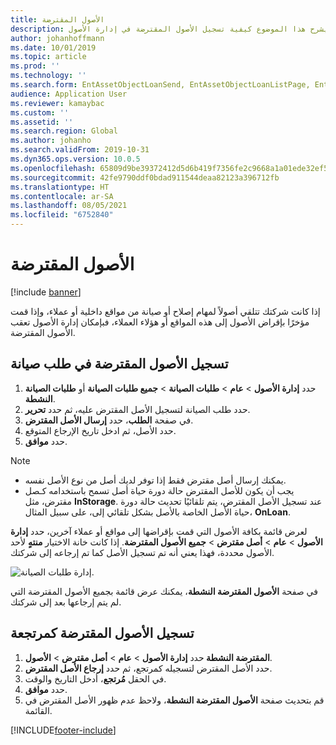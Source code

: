 ```yaml
---
title: الأصول المقترضة
description: يشرح هذا الموضوع كيفية تسجيل الأصول المقترضة في إدارة الأصول.
author: johanhoffmann
ms.date: 10/01/2019
ms.topic: article
ms.prod: ''
ms.technology: ''
ms.search.form: EntAssetObjectLoanSend, EntAssetObjectLoanListPage, EntAssetObjectLoanReturn, EntAssetObjectLoanInfoPart
audience: Application User
ms.reviewer: kamaybac
ms.custom: ''
ms.assetid: ''
ms.search.region: Global
ms.author: johanho
ms.search.validFrom: 2019-10-31
ms.dyn365.ops.version: 10.0.5
ms.openlocfilehash: 65809d9be39372412d5d6b419f7356fe2c9668a1a01ede32ef52cbd66753e6d7
ms.sourcegitcommit: 42fe9790ddf0bdad911544deaa82123a396712fb
ms.translationtype: HT
ms.contentlocale: ar-SA
ms.lasthandoff: 08/05/2021
ms.locfileid: "6752840"
---
```

# <a name="asset-loans"></a>الأصول المقترضة

[!include [banner](../../includes/banner.md)]

 

إذا كانت شركتك تتلقي أصولاً لمهام إصلاح أو صيانة من مواقع داخلية أو عملاء، وإذا قمت مؤخرًا بإقراض الأصول إلى هذه المواقع أو هؤلاء العملاء، فبإمكان إدارة الأصول تعقب الأصول المقترضة.

## <a name="register-asset-loans-on-a-maintenance-request"></a>تسجيل الأصول المقترضة في طلب صيانة

1. حدد **إدارة الأصول** \> **عام** \> **طلبات الصيانة** \> **جميع طلبات الصيانة** أو **طلبات الصيانة النشطة**.
2. حدد طلب الصيانة لتسجيل الأصل المقترض عليه، ثم حدد **تحرير**.
3. في صفحة **الطلب**، حدد **إرسال الأصل المقترض**.
4. حدد الأصل، ثم ادخل تاريخ الإرجاع المتوقع.
5. حدد **موافق**.

> [!NOTE]
> - يمكنك إرسال أصل مقترض فقط إذا توفر لديك أصل من نوع الأصل نفسه.
> - يجب أن يكون للأصل المقترض حالة دورة حياة أصل تسمح باستخدامه كـصل مقترض، مثل **InStorage**. عند تسجيل الأصل المقترض، يتم تلقائيًا تحديث حالة دورة حياة الأصل الخاصة بالأصل بشكل تلقائي إلى، على سبيل المثال، **OnLoan**.

لعرض قائمة بكافة الأصول التي قمت بإقراضها إلى مواقع أو عملاء آخرين، حدد **إدارة الأصول** \> **عام** \> **أصل مقترض** \> **جميع الأصول المقترضة**. إذا كانت خانة الاختيار **منتهٍ** لأحد الأصول محددة، فهذا يعني أنه تم تسجيل الأصل كما تم إرجاعه إلى شركتك.

![إدارة طلبات الصيانة.](media/06-manage-maintenance-requests.png)

في صفحة **الأصول المقترضة النشطة**، يمكنك عرض قائمة بجميع الأصول المقترضة التي لم يتم إرجاعها بعد إلى شركتك.

## <a name="register-loan-assets-as-returned"></a>تسجيل الأصول المقترضة كمرتجعة

1. حدد **إدارة الأصول** \> **عام** \> **أصل مقترض** \> **الأصول‏‎ المقترضة النشطة**.
2. حدد الأصل المقترض لتسجيله كمرتجع، ثم حدد **إرجاع الأصل المقترض**.
3. في الحقل **مُرتجع‬**، أدخل التاريخ والوقت.
4. حدد **موافق**.
5. قم بتحديث صفحة **الأصول المقترضة النشطة**، ولاحظ عدم ظهور الأصل المقترض في القائمة.


[!INCLUDE[footer-include](../../../includes/footer-banner.md)]